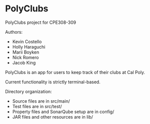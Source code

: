 # PolyClubs
PolyClubs project for CPE308-309


Authors:
   - Kevin Costello
   - Holly Haraguchi
   - Marii Boyken
   - Nick Romero
   - Jacob King

PolyClubs is an app for users to keep track of their clubs at Cal Poly.

Current functionality is strictly terminal-based.

Directory organization:

- Source files are in src/main/ 
- Test files are in src/test/
- Property files and SonarQube setup are in config/
- JAR files and other resources are in lib/
